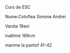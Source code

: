 <h>Curs de ESC</h>
<p>Nume:Cotoflea Simone Andrei</p>
<p>Varsta 19ani</p>
<p>inaltime 169cm</p>
<p>marime la pantof 41-42</p>


